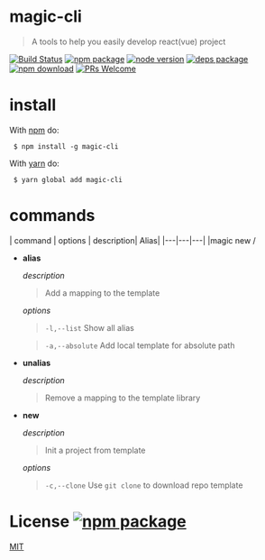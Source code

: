 
# magic-cli  
> A tools to help you easily develop react(vue) project

[![Build Status](https://travis-ci.org/magic-FE/magic-cli.svg?branch=master)](https://travis-ci.org/magic-FE/magic-cli)
[![npm package][npm]][npm-url]
[![node version][node]][node-url]
[![deps package][deps]][deps-url]
[![npm download][npm-download]][npm-download-url]
[![PRs Welcome](https://img.shields.io/badge/PRs-welcome-brightgreen.svg?style=flat-square)](http://makeapullrequest.com)

# install  
With [npm](https://npmjs.org) do:  
```
 $ npm install -g magic-cli
```

With [yarn](https://yarnpkg.com/) do:
```
 $ yarn global add magic-cli
```


# commands 
|  command  | options | description| Alias|
|---|---|---|
|magic new <alias>/<project>

* **alias**   

    _description_
    > Add a mapping to the template 

    _options_
    > `-l,--list`  Show all alias
    
    > `-a,--absolute`  Add local template for absolute path
  

* **unalias**

    _description_
    > Remove a mapping to the template library
  

* **new**

    _description_
    > Init a project from template

    _options_
    > `-c,--clone`  Use `git clone` to download repo template

# License [![npm package][license]][license-url]

[MIT][license-url]

[npm]: https://img.shields.io/npm/v/magic-cli.svg
[npm-url]: https://www.npmjs.com/package/magic-cli

[node]: https://img.shields.io/node/v/magic-cli.svg
[node-url]: https://nodejs.org

[deps]: https://img.shields.io/david/magic-FE/magic-cli.svg
[deps-url]: https://david-dm.org/magic-FE/magic-cli

[npm-download-url]: https://npmjs.com/package/magic-cli
[npm-download]: https://img.shields.io/npm/dm/magic-cli.svg

[license-url]: https://github.com/magic-FE/magic-cli/blob/master/LICENSE
[license]: http://img.shields.io/npm/l/magic-cli.svg?style=flat